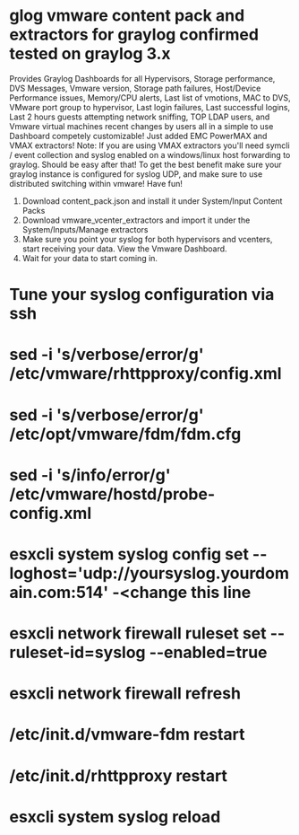 # glog vmware content pack and extractors for graylog confirmed tested on graylog 3.x 
Provides Graylog Dashboards for all Hypervisors, Storage performance, DVS Messages, Vmware version, Storage path failures, Host/Device Performance issues, Memory/CPU alerts, Last list of vmotions, MAC to DVS, VMware port group to hypervisor, Last login failures, Last successful logins, Last 2 hours guests attempting network sniffing, TOP LDAP users, and Vmware virtual machines recent changes by users all in a simple to use Dashboard competely customizable! Just added EMC PowerMAX and VMAX extractors! Note: If you are using VMAX extractors you'll need symcli / event collection and syslog enabled on a windows/linux host forwarding to graylog. Should be easy after that! To get the best benefit make sure your graylog instance is configured for syslog UDP, and make sure to use distributed switching within vmware! Have fun!

1. Download content_pack.json and install it under System/Input Content Packs
2. Download vmware_vcenter_extractors and import it under the System/Inputs/Manage extractors 
3. Make sure you point your syslog for both hypervisors and vcenters, start receiving your data. View the Vmware Dashboard. 
4. Wait for your data to start coming in. 

# Tune your syslog configuration via ssh 
# sed -i 's/verbose/error/g' /etc/vmware/rhttpproxy/config.xml 
# sed -i 's/verbose/error/g' /etc/opt/vmware/fdm/fdm.cfg  
# sed -i 's/info/error/g' /etc/vmware/hostd/probe-config.xml
# esxcli system syslog config set --loghost='udp://yoursyslog.yourdomain.com:514'   -<change this line 
# esxcli network firewall ruleset set --ruleset-id=syslog --enabled=true
# esxcli network firewall refresh
# /etc/init.d/vmware-fdm restart
# /etc/init.d/rhttpproxy restart
# esxcli system syslog reload 
